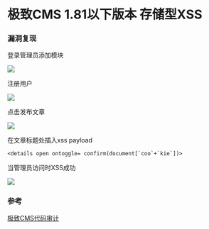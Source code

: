 # 极致CMS 1.81以下版本 存储型XSS

### 漏洞复现

登录管理员添加模块

![]( http://peiqi-wiki-poc.oss-cn-beijing.aliyuncs.com/vuln/jizhi-1.png?x-oss-process=image/auto-orient,1/quality,q_90/watermark,image_c2h1aXlpbi9zdWkucG5nP3gtb3NzLXByb2Nlc3M9aW1hZ2UvcmVzaXplLFBfMTQvYnJpZ2h0LC0zOS9jb250cmFzdCwtNjQ,g_se,t_17,x_1,y_10)

注册用户

![]( http://peiqi-wiki-poc.oss-cn-beijing.aliyuncs.com/vuln/jizhi-2.png?x-oss-process=image/auto-orient,1/quality,q_90/watermark,image_c2h1aXlpbi9zdWkucG5nP3gtb3NzLXByb2Nlc3M9aW1hZ2UvcmVzaXplLFBfMTQvYnJpZ2h0LC0zOS9jb250cmFzdCwtNjQ,g_se,t_17,x_1,y_10)

点击发布文章

![]( http://peiqi-wiki-poc.oss-cn-beijing.aliyuncs.com/vuln/jizhi-3.png?x-oss-process=image/auto-orient,1/quality,q_90/watermark,image_c2h1aXlpbi9zdWkucG5nP3gtb3NzLXByb2Nlc3M9aW1hZ2UvcmVzaXplLFBfMTQvYnJpZ2h0LC0zOS9jb250cmFzdCwtNjQ,g_se,t_17,x_1,y_10)

在文章标题处插入xss payload

```<details open ontoggle= confirm(document[`coo`+`kie`])>```

当管理员访问时XSS成功

![]( http://peiqi-wiki-poc.oss-cn-beijing.aliyuncs.com/vuln/jizhi-4.png?x-oss-process=image/auto-orient,1/quality,q_90/watermark,image_c2h1aXlpbi9zdWkucG5nP3gtb3NzLXByb2Nlc3M9aW1hZ2UvcmVzaXplLFBfMTQvYnJpZ2h0LC0zOS9jb250cmFzdCwtNjQ,g_se,t_17,x_1,y_10)



### 参考

[极致CMS代码审计](https://xz.aliyun.com/t/7861)